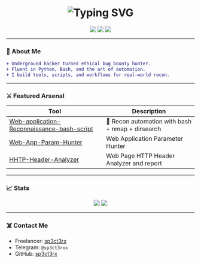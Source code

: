 <h1 align="center">
  <img src="https://readme-typing-svg.demolab.com?font=Fira+Code&pause=1000&color=00FF88&center=true&vCenter=true&width=435&lines=Hey%2C+I'm+sp3ct3rx;Ethical+Hacker+%7C+Python+Wizard+%7C+Recon+Master" alt="Typing SVG" />
</h1>

<p align="center">
  <img src="https://img.shields.io/badge/Hacker-Bash%20%7C%20Python%20%7C%20Recon%20Tools-%2300ff88?style=for-the-badge&logo=linux&logoColor=white" />
  <img src="https://img.shields.io/badge/Freelancer-Available-brightgreen?style=for-the-badge&logo=freelancer&logoColor=white" />
  <img src="https://img.shields.io/badge/Linux-Kali%20%7C%20Ubuntu-%239f7aea?style=for-the-badge&logo=linux" />
</p>

---

### 🧠 About Me
```diff
+ Underground hacker turned ethical bug bounty hunter.
+ Fluent in Python, Bash, and the art of automation.
+ I build tools, scripts, and workflows for real-world recon.
```

---

### ⚔️ Featured Arsenal

| Tool        | Description |
|-------------|-------------|
| [Web-application-Reconnaissance-bash-script](https://github.com/sp3ct3rx/Web-application-Reconnaissance-bash-script) | 🧪 Recon automation with bash + nmap + dirsearch |
| [Web-App-Param-Hunter](https://github.com/sp3ct3rx/Web-App-Param-Hunter)     | Web Application Parameter Hunter |
| [HHTP-Header-Analyzer](https://github.com/sp3ct3rx/HHTP-Header-Analyzer)     | Web Page HTTP Header Analyzer and report |

---

### 📈 Stats

<p align="center">
  <img src="https://github-readme-stats.vercel.app/api?username=sp3ct3rx&show_icons=true&theme=radical&hide_border=true" />
  <img src="https://github-readme-stats.vercel.app/api/top-langs/?username=sp3ct3rx&layout=compact&theme=radical&hide_border=true" />
</p>

---

### ☠️ Contact Me

- Freelancer: [sp3ct3rx](https://freelancer.com/u/sp3ct3rx)
- Telegram: `@sp3ct3rxx`
- GitHub: [sp3ct3rx](https://github.com/sp3ct3rx)
